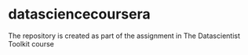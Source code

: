 datasciencecoursera
===================

The repository is created as part of the assignment in The Datascientist Toolkit course
